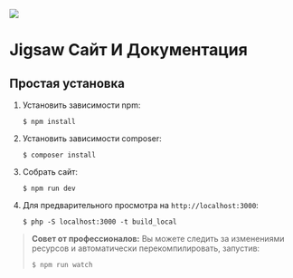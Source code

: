 ![](source/assets/img/jigsaw-hero.png)

# Jigsaw Сайт И Документация

## Простая установка

1. Установить зависимости npm:

    `$ npm install`

1. Установить зависимости composer:

    `$ composer install`

1. Собрать сайт:

    `$ npm run dev`

1. Для предварительного просмотра на `http://localhost:3000`:

    `$ php -S localhost:3000 -t build_local`

> **Совет от профессионалов:** Вы можете следить за изменениями ресурсов и автоматически перекомпилировать, запустив:
>
> `$ npm run watch`
